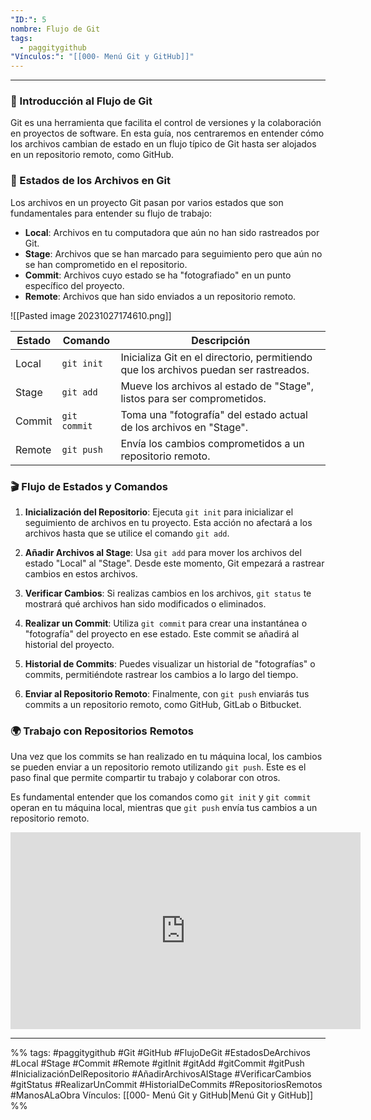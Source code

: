 ```yaml
---
"ID:": 5
nombre: Flujo de Git
tags:
  - paggitygithub
"Vínculos:": "[[000- Menú Git y GitHub]]"
---
```

___
### 🌱 Introducción al Flujo de Git
Git es una herramienta que facilita el control de versiones y la colaboración en proyectos de software. En esta guía, nos centraremos en entender cómo los archivos cambian de estado en un flujo típico de Git hasta ser alojados en un repositorio remoto, como GitHub.

### 📂 Estados de los Archivos en Git
Los archivos en un proyecto Git pasan por varios estados que son fundamentales para entender su flujo de trabajo:

- **Local**: Archivos en tu computadora que aún no han sido rastreados por Git.
- **Stage**: Archivos que se han marcado para seguimiento pero que aún no se han comprometido en el repositorio.
- **Commit**: Archivos cuyo estado se ha "fotografiado" en un punto específico del proyecto.
- **Remote**: Archivos que han sido enviados a un repositorio remoto.

![[Pasted image 20231027174610.png]]

| Estado  | Comando           | Descripción  |
|---------|-------------------|--------------|
| Local   | `git init`        | Inicializa Git en el directorio, permitiendo que los archivos puedan ser rastreados. |
| Stage   | `git add`         | Mueve los archivos al estado de "Stage", listos para ser comprometidos. |
| Commit  | `git commit`      | Toma una "fotografía" del estado actual de los archivos en "Stage". |
| Remote  | `git push`        | Envía los cambios comprometidos a un repositorio remoto. |

### 🎬 Flujo de Estados y Comandos

1. **Inicialización del Repositorio**: Ejecuta `git init` para inicializar el seguimiento de archivos en tu proyecto. Esta acción no afectará a los archivos hasta que se utilice el comando `git add`.

2. **Añadir Archivos al Stage**: Usa `git add` para mover los archivos del estado "Local" al "Stage". Desde este momento, Git empezará a rastrear cambios en estos archivos.

3. **Verificar Cambios**: Si realizas cambios en los archivos, `git status` te mostrará qué archivos han sido modificados o eliminados.

4. **Realizar un Commit**: Utiliza `git commit` para crear una instantánea o "fotografía" del proyecto en ese estado. Este commit se añadirá al historial del proyecto.

5. **Historial de Commits**: Puedes visualizar un historial de "fotografías" o commits, permitiéndote rastrear los cambios a lo largo del tiempo.

6. **Enviar al Repositorio Remoto**: Finalmente, con `git push` enviarás tus commits a un repositorio remoto, como GitHub, GitLab o Bitbucket.

### 🌍 Trabajo con Repositorios Remotos
Una vez que los commits se han realizado en tu máquina local, los cambios se pueden enviar a un repositorio remoto utilizando `git push`. Este es el paso final que permite compartir tu trabajo y colaborar con otros.

Es fundamental entender que los comandos como `git init` y `git commit` operan en tu máquina local, mientras que `git push` envía tus cambios a un repositorio remoto.


<iframe width="560" height="315" src="https://www.youtube.com/embed/7ylE8cm3mb0?si=f80sGf_kdG1-wtHG&amp;start=1624" title="YouTube video player" frameborder="0" allow="accelerometer; autoplay; clipboard-write; encrypted-media; gyroscope; picture-in-picture; web-share" allowfullscreen></iframe>

___
%%
tags:  #paggitygithub  #Git #GitHub #FlujoDeGit #EstadosDeArchivos #Local #Stage #Commit #Remote #gitInit #gitAdd #gitCommit #gitPush #InicializaciónDelRepositorio #AñadirArchivosAlStage #VerificarCambios #gitStatus #RealizarUnCommit #HistorialDeCommits #RepositoriosRemotos #ManosALaObra
Vínculos: [[000- Menú Git y GitHub|Menú Git y GitHub]]
%%


